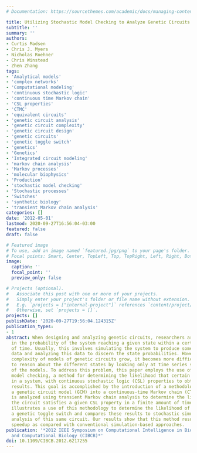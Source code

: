 ```yaml
---
# Documentation: https://sourcethemes.com/academic/docs/managing-content/

title: Utilizing Stochastic Model Checking to Analyze Genetic Circuits
subtitle: ''
summary: ''
authors:
- Curtis Madsen
- Chris J. Myers
- Nicholas Roehner
- Chris Winstead
- Zhen Zhang
tags:
- 'Analytical models'
- 'complex networks'
- 'Computational modeling'
- 'continuous stochastic logic'
- 'continuous time Markov chain'
- 'CSL properties'
- 'CTMC'
- 'equivalent circuits'
- 'genetic circuit analysis'
- 'genetic circuit complexity'
- 'genetic circuit design'
- 'genetic circuits'
- 'genetic toggle switch'
- 'genetics'
- 'Genetics'
- 'Integrated circuit modeling'
- 'markov chain analysis'
- 'Markov processes'
- 'molecular biophysics'
- 'Production'
- 'stochastic model checking'
- 'Stochastic processes'
- 'Switches'
- 'synthetic biology'
- 'transient Markov chain analysis'
categories: []
date: '2012-05-01'
lastmod: 2020-09-27T16:56:04-03:00
featured: false
draft: false

# Featured image
# To use, add an image named `featured.jpg/png` to your page's folder.
# Focal points: Smart, Center, TopLeft, Top, TopRight, Left, Right, BottomLeft, Bottom, BottomRight.
image:
  caption: ''
  focal_point: ''
  preview_only: false

# Projects (optional).
#   Associate this post with one or more of your projects.
#   Simply enter your project's folder or file name without extension.
#   E.g. `projects = ["internal-project"]` references `content/project/deep-learning/index.md`.
#   Otherwise, set `projects = []`.
projects: []
publishDate: '2020-09-27T19:56:04.124315Z'
publication_types:
- 1
abstract: When designing and analyzing genetic circuits, researchers are often interested
  in the probability of the system reaching a given state within a certain amount
  of time. Usually, this involves simulating the system to produce some time series
  data and analyzing this data to discern the state probabilities. However, as the
  complexity of models of genetic circuits grow, it becomes more difficult for researchers
  to reason about the different states by looking only at time series simulation results
  of the models. To address this problem, this paper employs the use of stochastic
  model checking, a method for determining the likelihood that certain events occur
  in a system, with continuous stochastic logic (CSL) properties to obtain similar
  results. This goal is accomplished by the introduction of a methodology for converting
  a genetic circuit model (GCM) into a continuous-time Markov chain (CTMC). This CTMC
  is analyzed using transient Markov chain analysis to determine the likelihood that
  the circuit satisfies a given CSL property in a finite amount of time. This paper
  illustrates a use of this methodology to determine the likelihood of failure in
  a genetic toggle switch and compares these results to stochastic simulation-based
  analysis of this same circuit. Our results show that this method results in a substantial
  speedup as compared with conventional simulation-based approaches.
publication: '*2012 IEEE Symposium on Computational Intelligence in Bioinformatics
  and Computational Biology (CIBCB)*'
doi: 10.1109/CIBCB.2012.6217255
---
```

